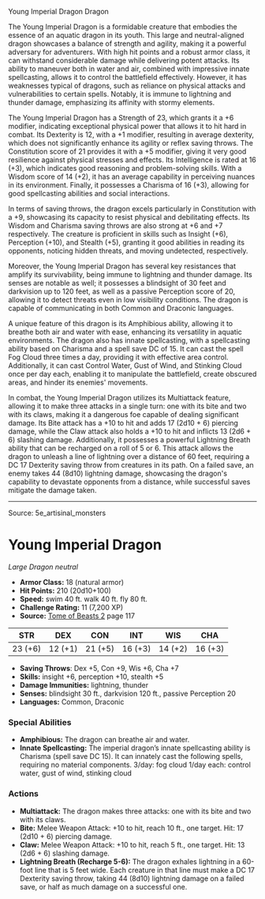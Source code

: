<MonsterName/>Young Imperial Dragon</MonsterName>
<CreatureType/>Dragon</CreatureType>

<summary>The Young Imperial Dragon is a formidable creature that embodies the essence of an aquatic dragon in its youth. This large and neutral-aligned dragon showcases a balance of strength and agility, making it a powerful adversary for adventurers. With high hit points and a robust armor class, it can withstand considerable damage while delivering potent attacks. Its ability to maneuver both in water and air, combined with impressive innate spellcasting, allows it to control the battlefield effectively. However, it has weaknesses typical of dragons, such as reliance on physical attacks and vulnerabilities to certain spells. Notably, it is immune to lightning and thunder damage, emphasizing its affinity with stormy elements.</summary>

<detail>

The Young Imperial Dragon has a Strength of 23, which grants it a +6 modifier, indicating exceptional physical power that allows it to hit hard in combat. Its Dexterity is 12, with a +1 modifier, resulting in average dexterity, which does not significantly enhance its agility or reflex saving throws. The Constitution score of 21 provides it with a +5 modifier, giving it very good resilience against physical stresses and effects. Its Intelligence is rated at 16 (+3), which indicates good reasoning and problem-solving skills. With a Wisdom score of 14 (+2), it has an average capability in perceiving nuances in its environment. Finally, it possesses a Charisma of 16 (+3), allowing for good spellcasting abilities and social interactions.

In terms of saving throws, the dragon excels particularly in Constitution with a +9, showcasing its capacity to resist physical and debilitating effects. Its Wisdom and Charisma saving throws are also strong at +6 and +7 respectively. The creature is proficient in skills such as Insight (+6), Perception (+10), and Stealth (+5), granting it good abilities in reading its opponents, noticing hidden threats, and moving undetected, respectively.

Moreover, the Young Imperial Dragon has several key resistances that amplify its survivability, being immune to lightning and thunder damage. Its senses are notable as well; it possesses a blindsight of 30 feet and darkvision up to 120 feet, as well as a passive Perception score of 20, allowing it to detect threats even in low visibility conditions. The dragon is capable of communicating in both Common and Draconic languages.

A unique feature of this dragon is its Amphibious ability, allowing it to breathe both air and water with ease, enhancing its versatility in aquatic environments. The dragon also has innate spellcasting, with a spellcasting ability based on Charisma and a spell save DC of 15. It can cast the spell Fog Cloud three times a day, providing it with effective area control. Additionally, it can cast Control Water, Gust of Wind, and Stinking Cloud once per day each, enabling it to manipulate the battlefield, create obscured areas, and hinder its enemies' movements.

In combat, the Young Imperial Dragon utilizes its Multiattack feature, allowing it to make three attacks in a single turn: one with its bite and two with its claws, making it a dangerous foe capable of dealing significant damage. Its Bite attack has a +10 to hit and adds 17 (2d10 + 6) piercing damage, while the Claw attack also holds a +10 to hit and inflicts 13 (2d6 + 6) slashing damage. Additionally, it possesses a powerful Lightning Breath ability that can be recharged on a roll of 5 or 6. This attack allows the dragon to unleash a line of lightning over a distance of 60 feet, requiring a DC 17 Dexterity saving throw from creatures in its path. On a failed save, an enemy takes 44 (8d10) lightning damage, showcasing the dragon's capability to devastate opponents from a distance, while successful saves mitigate the damage taken.</detail>



---

Source: 5e_artisinal_monsters

# Young Imperial Dragon

*Large* *Dragon* *neutral*

- **Armor Class:** 18 (natural armor)
- **Hit Points:** 210 (20d10+100)
- **Speed:** swim 40 ft. walk 40 ft. fly 80 ft.
- **Challenge Rating:** 11 (7,200 XP)
- **Source:** [Tome of Beasts 2](https://koboldpress.com/kpstore/product/tome-of-beasts-2-for-5th-edition) page 117

| STR | DEX | CON | INT | WIS | CHA |
| --- | --- | --- | --- | --- | --- |
| 23 (+6) | 12 (+1) | 21 (+5) | 16 (+3) | 14 (+2) | 16 (+3) |

- **Saving Throws**: Dex +5, Con +9, Wis +6, Cha +7
- **Skills:** insight +6, perception +10, stealth +5
- **Damage Immunities:** lightning, thunder
- **Senses:** blindsight 30 ft., darkvision 120 ft., passive Perception 20
- **Languages:** Common, Draconic

### Special Abilities

- **Amphibious:** The dragon can breathe air and water.
- **Innate Spellcasting:** The imperial dragon’s innate spellcasting ability is Charisma (spell save DC 15). It can innately cast the following spells, requiring no material components.
3/day: fog cloud
1/day each: control water, gust of wind, stinking cloud

### Actions

- **Multiattack:** The dragon makes three attacks: one with its bite and two with its claws.
- **Bite:** Melee Weapon Attack: +10 to hit, reach 10 ft., one target. Hit: 17 (2d10 + 6) piercing damage.
- **Claw:** Melee Weapon Attack: +10 to hit, reach 5 ft., one target. Hit: 13 (2d6 + 6) slashing damage.
- **Lightning Breath (Recharge 5-6):** The dragon exhales lightning in a 60-foot line that is 5 feet wide. Each creature in that line must make a DC 17 Dexterity saving throw, taking 44 (8d10) lightning damage on a failed save, or half as much damage on a successful one.




